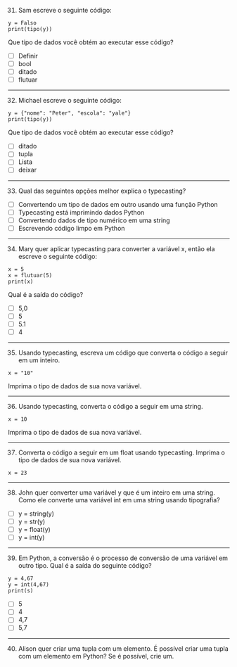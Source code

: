 31. Sam escreve o seguinte código:
```{python}
y = Falso
print(tipo(y))
```

Que tipo de dados você obtém ao executar esse código?

- [ ] Definir
- [ ] bool
- [ ] ditado
- [ ] flutuar

---

32. Michael escreve o seguinte código:
```{python}
y = {"nome": "Peter", "escola": "yale"}
print(tipo(y))
```

Que tipo de dados você obtém ao executar esse código?

- [ ] ditado
- [ ] tupla
- [ ] Lista
- [ ] deixar

---

33. Qual das seguintes opções melhor explica o typecasting?

- [ ] Convertendo um tipo de dados em outro usando uma função Python
- [ ] Typecasting está imprimindo dados Python
- [ ] Convertendo dados de tipo numérico em uma string
- [ ] Escrevendo código limpo em Python

---

34. Mary quer aplicar typecasting para converter a variável x, então ela escreve o seguinte código:
```{python}
x = 5
x = flutuar(5)
print(x)
```

Qual é a saída do código?

- [ ] 5,0
- [ ] 5
- [ ] 5.1
- [ ] 4

---

35. Usando typecasting, escreva um código que converta o código a seguir em um inteiro.
```{python}
x = "10"
```
Imprima o tipo de dados de sua nova variável.

---

36. Usando typecasting, converta o código a seguir em uma string.
```{python}
x = 10
```
Imprima o tipo de dados de sua nova variável.

---

37. Converta o código a seguir em um float usando typecasting. Imprima o tipo de dados de sua nova variável.
```{python}
x = 23
```

---

38. John quer converter uma variável y que é um inteiro em uma string. Como ele converte uma variável int em uma string
usando tipografia?

- [ ] y = string(y)
- [ ] y = str(y)
- [ ] y = float(y)
- [ ] y = int(y)

---

39. Em Python, a conversão é o processo de conversão de uma variável em outro tipo. Qual é a saída do seguinte
código?
```{python}
y = 4,67
y = int(4,67)
print(s)
```

- [ ] 5
- [ ] 4
- [ ] 4,7
- [ ] 5,7

---

40. Alison quer criar uma tupla com um elemento. É possível criar uma tupla com um elemento em Python? Se é
possível, crie um.